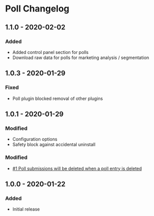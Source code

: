 # Poll Changelog

## 1.1.0 - 2020-02-02

### Added
- Added control panel section for polls
- Download raw data for polls for marketing analysis / segmentation


## 1.0.3 - 2020-01-29

### Fixed
- Poll plugin blocked removal of other plugins

## 1.0.1 - 2020-01-29

### Modified
- Configuration options
- Safety block against accidental uninstall

### Modified
- [#1 Poll submissions will be deleted when a poll entry is deleted](https://github.com/24hoursmedia-craftcms/poll/issues/1)

## 1.0.0 - 2020-01-22
### Added
- Initial release
